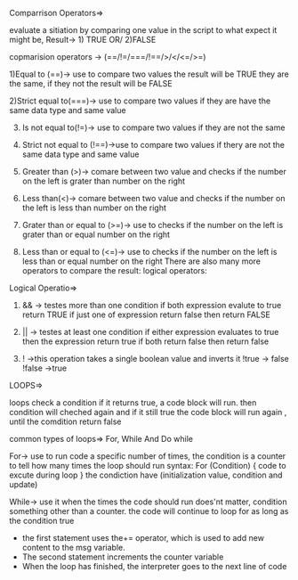 Comparrison Operators=>

evaluate a sitiation by comparing one value in the script to what expect it might be, Result-> 1) TRUE  OR/ 2)FALSE 

copmarision operators -> (==/!=/===/!==/>/</<=/>=)

1)Equal to (==)-> use to compare two values the result will be TRUE they are the same, if they not the result will be FALSE 

2)Strict equal to(===)-> use to compare two values if they are have the same data type and same value 

3) Is  not equal to(!=)-> use to compare two values if they are not the same 

4) Strict not equal to (!==)->use to compare two values if  thery are not the same data type and same value 

5) Greater than (>)-> comare between two value and  checks if the number on the left is grater than number on the right  

6) Less than(<)-> comare between two value and  checks if the number on the left is less than number on the right  

7) Grater than or equal to (>=)-> use to checks if the number on the left is grater than or equal number on the right  

8) Less than or equal to (<=)-> use to checks if the number on the left is less than or equal number on the right 
There are also many more operators to compare the result: logical operators:


Logical Operatio=>
1) && -> testes more than one condition 
if both expression evalute to true return TRUE
if just one of expression return false then return FALSE

2) || -> testes at least one condition 
if either expression evaluates to true then the expression return true 
if both return false then return false

3) ! ->this operation takes a single boolean value and inverts it
!true -> false
!false ->true

LOOPS=>

loops check a condition if it returns true, a code block will run. then condition will cheched again and if it still true the code block will run again , until the comdition return false 

common types of loops=> For, While And Do while
 
For-> use to run code a specific number of times, the condition is a counter to tell how many times the loop should run
syntax:
For (Condition) {
code to excute during loop
}
the condiction have (initialization value, condition and update)

While-> use it when the times  the code should run does'nt matter, condition something other than a counter. the code will continue to loop for as long as the condition true 

- the first statement uses the+= operator, which is used to add new content to the msg variable.
- The second statement increments the counter variable 
- When the loop has finished, the interpreter goes to the next line of code
